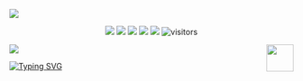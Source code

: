 ![](assets/Bottom_up.svg)

<!--   my-icons -->
<p align="center">
    <a href="https://github.com/noname404-code3/noname404-code3"><img src="https://img.shields.io/badge/status-updating-brightgreen.svg"></a>
    <a href="https://github.com/python/cpython"><img src="https://img.shields.io/badge/Python-3.12-FF1493.svg"></a>
    <a href="https://github.com/noname404-code3/noname404-code3/graphs/contributors"><img src="https://img.shields.io/github/contributors/noname404-code3/noname404-code3?color=blue"></a>
    <a href="https://github.com/noname404-code3/noname404-code3/stargazers"><img src="https://img.shields.io/github/stars/noname404-code3/noname404-code3.svg?logo=github"></a>
    <a href="https://github.com/noname404-code3/noname404-code3/network/members"><img src="https://img.shields.io/github/forks/noname404-code3/noname404-code3.svg?color=blue&logo=github"></a>
    <img src="https://visitor-badge.laobi.icu/badge?page_id=noname404-code3.noname404-code3" alt="visitors"/>   
</p>

<!--   my-header-img -->
![](./src/header_.png)
<a href="https://www.python.org/"><img src="https://upload.wikimedia.org/wikipedia/commons/c/c3/Python-logo-notext.svg" align="right" height="48" width="48" ></a>


<!--   my-ticker -->    
[![Typing SVG](https://readme-typing-svg.herokuapp.com?color=%2336BCF7&center=true&vCenter=true&width=600&lines=Hi+there+👋,+I+am+noname404-code3;+Welcome+to+My+Profile!;Over+4+years+of+programming+experience;Always+learning+new+things+;Machine+learning+enthusiast+;Kaggle+community+member)](https://git.io/typing-svg)
